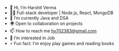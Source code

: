 - 👋 Hi, I’m Harshit Verma
- 👨‍💻 Full-stack developer | Node.js, React, MongoDB
- 🌱 I’m currently Java and DSA
- 🌍 Open to collaboration on projects
- 📫 How to reach me hv702383@gmail.com
- 👀 I’m interested in Job
- ⚡ Fun fact: I'm enjoy play games and reading books

<!---
harshiit112/harshiit112 is a ✨ special ✨ repository because its `README.md` (this file) appears on your GitHub profile.
You can click the Preview link to take a look at your changes.
--->
